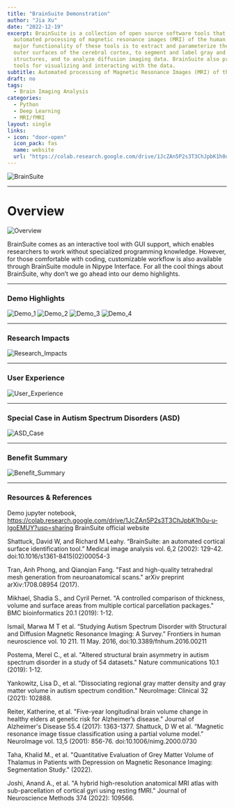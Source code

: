 ```yaml
---
title: "BrainSuite Demonstration"
author: "Jia Xu"
date: "2022-12-19"
excerpt: BrainSuite is a collection of open source software tools that enable largely
  automated processing of magnetic resonance images (MRI) of the human brain. The
  major functionality of these tools is to extract and parameterize the inner and
  outer surfaces of the cerebral cortex, to segment and label gray and white matter
  structures, and to analyze diffusion imaging data. BrainSuite also provides several
  tools for visualizing and interacting with the data.
subtitle: Automated processing of Magnetic Resonance Images (MRI) of the Human Brain
draft: no
tags:   
  - Brain Imaging Analysis
categories:
  - Python
  - Deep Learning
  - MRI/fMRI
layout: single
links:
- icon: "door-open"
  icon_pack: fas
  name: website
  url: "https://colab.research.google.com/drive/1JcZAn5P2s3T3ChJpbK1h0u-u-IgoEMUY?usp=sharing"
---
```


![BrainSuite](BrainSuite.png)

---

# Overview

![Overview](BrainSuite_Presentation_页面_02.jpg)

BrainSuite comes as an interactive tool with GUI support, which enables researchers to work without specialized programming knowledge. However, for those comfortable with coding, customizable workflow is also available through BrainSuite module in Nipype Interface.
For all the cool things about BrainSuite, why don’t we go ahead into our demo highlights.


---
### Demo Highlights

![Demo_1](BrainSuite_Presentation_页面_03.jpg)
![Demo_2](BrainSuite_Presentation_页面_04.jpg)
![Demo_3](BrainSuite_Presentation_页面_05.jpg)
![Demo_4](BrainSuite_Presentation_页面_06.jpg)

---
### Research Impacts
![Research_Impacts](BrainSuite_Presentation_页面_07.jpg)

---
### User Experience
![User_Experience](BrainSuite_Presentation_页面_08.jpg)

---
### Special Case in Autism Spectrum Disorders (ASD)
![ASD_Case](BrainSuite_Presentation_页面_09.jpg)


---
### Benefit Summary
![Benefit_Summary](BrainSuite_Presentation_页面_10.jpg)

---
### Resources & References

Demo jupyter notebook, https://colab.research.google.com/drive/1JcZAn5P2s3T3ChJpbK1h0u-u-IgoEMUY?usp=sharing 
BrainSuite official website

Shattuck, David W, and Richard M Leahy. “BrainSuite: an automated cortical surface identification tool.” Medical image analysis vol. 6,2 (2002): 129-42. doi:10.1016/s1361-8415(02)00054-3

Tran, Anh Phong, and Qianqian Fang. "Fast and high-quality tetrahedral mesh generation from neuroanatomical scans." arXiv preprint arXiv:1708.08954 (2017).

Mikhael, Shadia S., and Cyril Pernet. "A controlled comparison of thickness, volume and surface areas from multiple cortical parcellation packages." BMC bioinformatics 20.1 (2019): 1-12.

Ismail, Marwa M T et al. “Studying Autism Spectrum Disorder with Structural and Diffusion Magnetic Resonance Imaging: A Survey.” Frontiers in human neuroscience vol. 10 211. 11 May. 2016, doi:10.3389/fnhum.2016.00211

Postema, Merel C., et al. "Altered structural brain asymmetry in autism spectrum disorder in a study of 54 datasets." Nature communications 10.1 (2019): 1-12.

Yankowitz, Lisa D., et al. "Dissociating regional gray matter density and gray matter volume in autism spectrum condition." NeuroImage: Clinical 32 (2021): 102888.

Reiter, Katherine, et al. "Five-year longitudinal brain volume change in healthy elders at genetic risk for Alzheimer’s disease." Journal of Alzheimer's Disease 55.4 (2017): 1363-1377.
Shattuck, D W et al. “Magnetic resonance image tissue classification using a partial volume model.” NeuroImage vol. 13,5 (2001): 856-76. doi:10.1006/nimg.2000.0730

Taha, Khalid M., et al. "Quantitative Evaluation of Grey Matter Volume of Thalamus in Patients with Depression on Magnetic Resonance Imaging: Segmentation Study." (2022).

Joshi, Anand A., et al. "A hybrid high-resolution anatomical MRI atlas with sub-parcellation of cortical gyri using resting fMRI." Journal of Neuroscience Methods 374 (2022): 109566.
